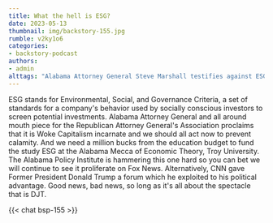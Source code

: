 ```yaml
---
title: What the hell is ESG?
date: 2023-05-13
thumbnail: img/backstory-155.jpg
rumble: v2ky1o6
categories:
- backstory-podcast
authors:
- admin
alttags: "Alabama Attorney General Steve Marshall testifies against ESG investing before Congress, per Backstory Podcast"
---
```

ESG stands for Environmental, Social, and Governance Criteria, a set of standards for a company's behavior used by socially conscious investors to screen potential investments. Alabama Attorney General and all around mouth piece for the Republican Attorney General's Association proclaims that it is Woke Capitalism incarnate and we should all act now to prevent calamity. And we need a million bucks from the education budget to fund the study ESG at the Alabama Mecca of Economic Theory, Troy University. The Alabama Policy Institute is hammering this one hard so you can bet we will continue to see it proliferate on Fox News. Alternatively, CNN gave Former President Donald Trump a forum which he exploited to his political advantage. Good news, bad news, so long as it's all about the spectacle that is DJT.

{{< chat bsp-155 >}}